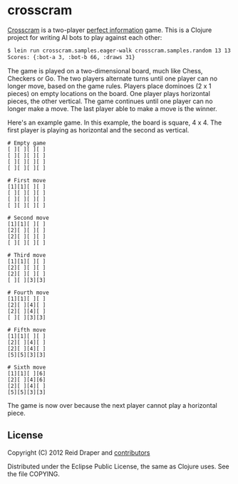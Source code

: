 # crosscram

[Crosscram](http://en.wikipedia.org/wiki/Domineering) is a two-player
[perfect information](http://en.wikipedia.org/wiki/Perfect_information) game.
This is a Clojure project for writing AI bots to play against each other:

```bash
$ lein run crosscram.samples.eager-walk crosscram.samples.random 13 13 100
Scores: {:bot-a 3, :bot-b 66, :draws 31}
```

The game is played on a two-dimensional board, much like Chess, Checkers
or Go. The two players alternate turns until one player can no longer
move, based on the game rules. Players place dominoes (2 x 1 pieces)
on empty locations on the board. One player plays horizontal pieces,
the other vertical. The game continues until one player can no longer
make a move. The last player able to make a move is the winner.

Here's an example game. In this example, the board
is square, 4 x 4. The first player is playing as horizontal
and the second as vertical.

    # Empty game
    [ ][ ][ ][ ]
    [ ][ ][ ][ ]
    [ ][ ][ ][ ]
    [ ][ ][ ][ ]

    # First move
    [1][1][ ][ ]
    [ ][ ][ ][ ]
    [ ][ ][ ][ ]
    [ ][ ][ ][ ]

    # Second move
    [1][1][ ][ ]
    [2][ ][ ][ ]
    [2][ ][ ][ ]
    [ ][ ][ ][ ]

    # Third move
    [1][1][ ][ ]
    [2][ ][ ][ ]
    [2][ ][ ][ ]
    [ ][ ][3][3]

    # Fourth move
    [1][1][ ][ ]
    [2][ ][4][ ]
    [2][ ][4][ ]
    [ ][ ][3][3]

    # Fifth move
    [1][1][ ][ ]
    [2][ ][4][ ]
    [2][ ][4][ ]
    [5][5][3][3]

    # Sixth move
    [1][1][ ][6]
    [2][ ][4][6]
    [2][ ][4][ ]
    [5][5][3][3]

The game is now over because the next player cannot play a horizontal piece.

## License
Copyright (C) 2012 Reid Draper and
[contributors](https://github.com/baznex/crosscram/graphs/contributors)

Distributed under the Eclipse Public License, the same as Clojure uses.
See the file COPYING.
